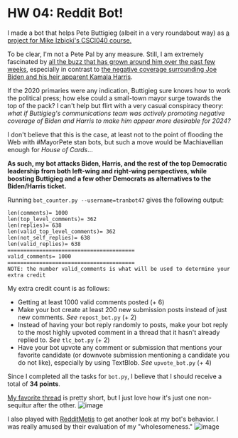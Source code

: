 # HW 04: Reddit Bot!

I made a bot that helps Pete Buttigieg (albeit in a very roundabout way) as [a project for Mike Izbicki's CSCI040 course.](https://github.com/mikeizbicki/cmc-csci040/tree/2021fall/hw_04)

To be clear, I'm not a Pete Pal by any measure. Still, I am extremely fascinated by [all the buzz that has grown around him over the past few weeks](https://www.google.com/search?q=pete+buttigieg&sxsrf=AOaemvImqJNb0FWe0SLu170dF2GJ2dHYrA:1638073371713&source=lnms&tbm=nws&sa=X&ved=2ahUKEwin8r7rmrr0AhWVKn0KHYuPB-YQ_AUoAXoECAEQAw&biw=1280&bih=609&dpr=1.5), especially in contrast to [the negative coverage surrounding Joe Biden and his heir apparent Kamala Harris](https://www.google.com/search?q=kamala+harris&biw=1280&bih=609&tbm=nws&sxsrf=AOaemvKQ8Mv6NkwiAibwM_kTAiyI2LCyug%3A1638073373973&ei=HQSjYfD4OoXA0PEPvbaIqAE&oq=kamala+harris&gs_l=psy-ab.3..0i433i131i67k1j0i433i67k1j0i512i433k1j0i67k1j0i3k1j0i512k1l2j0i3k1j0i512k1j0i433i67k1.216965.218312.0.218657.13.4.0.8.8.0.194.194.0j1.1.0....0...1c.1.64.psy-ab..4.9.260....0.dG7saiuEG6o).

If the 2020 primaries were any indication, Buttigieg sure knows how to work the political press; how else could a small-town mayor surge towards the top of the pack? I can't help but flirt with a very casual conspiracy theory: _what if Buttigieg's communications team was actively promoting negative coverage of Biden and Harris to make him appear more desirable for 2024?_

I don't believe that this is the case, at least not to the point of flooding the Web with #MayorPete stan bots, but such a move would be Machiavellian enough for _House of Cards_...

**As such, my bot attacks Biden, Harris, and the rest of the top Democratic leadership from both left-wing and right-wing perspectives, while boosting Buttigieg and a few other Democrats as alternatives to the Biden/Harris ticket.**

Running `bot_counter.py --username=tranbot47` gives the following output:
```
len(comments)= 1000
len(top_level_comments)= 362
len(replies)= 638
len(valid_top_level_comments)= 362
len(not_self_replies)= 638
len(valid_replies)= 638
========================================
valid_comments= 1000
========================================
NOTE: the number valid_comments is what will be used to determine your extra credit
```
My extra credit count is as follows:
- Getting at least 1000 valid comments posted (+ 6)
- Make your bot create at least 200 new submission posts instead of just new comments. _See_ `repost_bot.py` (+ 2)
- Instead of having your bot reply randomly to posts, make your bot reply to the most highly upvoted comment in a thread that it hasn't already replied to. _See_ `tlc_bot.py` (+ 2)
- Have your bot upvote any comment or submission that mentions your favorite candidate (or downvote submission mentioning a candidate you do not like), especially by using TextBlob. _See_ `upvote_bot.py` (+ 4)

Since I completed all the tasks for `bot.py`, I believe that I should receive a total of **34 points**.

[My favorite thread](https://old.reddit.com/r/BotTown2/comments/r2771d/kim_jong_un_is_possibly_in_a_vegetative_state/hm3136x/?context=3) is pretty short, but I just love how it's just one non-sequitur after the other.
![image](https://user-images.githubusercontent.com/4709565/143723420-60142b4a-6783-4aad-a712-f744915374cc.png)

I also played with [RedditMetis](https://redditmetis.com/user/tranbot47) to get another look at my bot's behavior. I was really amused by their evaluation of my "wholesomeness."
![image](https://user-images.githubusercontent.com/4709565/143729364-2ab4ddce-0f05-4bb6-92f4-6503cb6aaee9.png)

